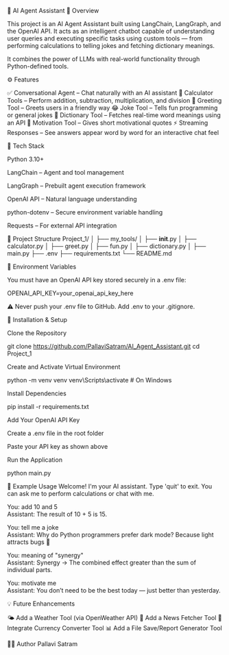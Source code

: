 🤖 AI Agent Assistant
🧩 Overview

This project is an AI Agent Assistant built using LangChain, LangGraph, and the OpenAI API.
It acts as an intelligent chatbot capable of understanding user queries and executing specific tasks using custom tools — from performing calculations to telling jokes and fetching dictionary meanings.

It combines the power of LLMs with real-world functionality through Python-defined tools.

⚙️ Features

✅ Conversational Agent – Chat naturally with an AI assistant
🧮 Calculator Tools – Perform addition, subtraction, multiplication, and division
💬 Greeting Tool – Greets users in a friendly way
😂 Joke Tool – Tells fun programming or general jokes
📖 Dictionary Tool – Fetches real-time word meanings using an API
💪 Motivation Tool – Gives short motivational quotes
⚡ Streaming Responses – See answers appear word by word for an interactive chat feel

🧰 Tech Stack

Python 3.10+

LangChain – Agent and tool management

LangGraph – Prebuilt agent execution framework

OpenAI API – Natural language understanding

python-dotenv – Secure environment variable handling

Requests – For external API integration

📁 Project Structure
Project_1/
│
├── my_tools/
│   ├── __init__.py
│   ├── calculator.py
│   ├── greet.py
│   ├── fun.py
│   ├── dictionary.py
│
├── main.py
├── .env
├── requirements.txt
└── README.md

🔐 Environment Variables

You must have an OpenAI API key stored securely in a .env file:

OPENAI_API_KEY=your_openai_api_key_here


⚠️ Never push your .env file to GitHub.
Add .env to your .gitignore.

🧩 Installation & Setup

Clone the Repository

git clone https://github.com/PallaviSatram/AI_Agent_Assistant.git
cd Project_1


Create and Activate Virtual Environment

python -m venv venv
venv\Scripts\activate  # On Windows


Install Dependencies

pip install -r requirements.txt


Add Your OpenAI API Key

Create a .env file in the root folder

Paste your API key as shown above

Run the Application

python main.py

💬 Example Usage
Welcome! I'm your AI assistant. Type 'quit' to exit.
You can ask me to perform calculations or chat with me.

You: add 10 and 5  
Assistant: The result of 10 + 5 is 15.

You: tell me a joke  
Assistant: Why do Python programmers prefer dark mode? Because light attracts bugs 🐛

You: meaning of "synergy"  
Assistant: Synergy → The combined effect greater than the sum of individual parts.

You: motivate me  
Assistant: You don’t need to be the best today — just better than yesterday.

💡 Future Enhancements

🌤 Add a Weather Tool (via OpenWeather API)
📰 Add a News Fetcher Tool
💱 Integrate Currency Converter Tool
📊 Add a File Save/Report Generator Tool

👩‍💻 Author
Pallavi Satram

